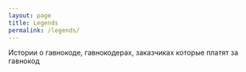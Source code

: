 ```yaml
---
layout: page
title: Legends
permalink: /legends/
---
```


Истории о гавнокоде, гавнокодерах, заказчиках которые платят за гавнокод